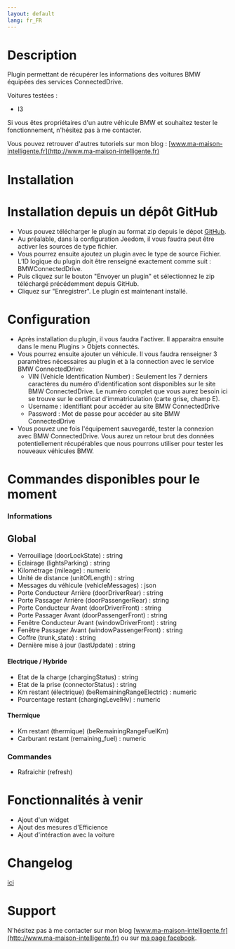 ```yaml
---
layout: default
lang: fr_FR
---
```


Description
===

Plugin permettant de récupérer les informations des voitures BMW équipées des services ConnectedDrive.

Voitures testées :
- I3

Si vous êtes propriétaires d'un autre véhicule BMW et souhaitez tester le fonctionnement, n'hésitez pas à me contacter.

Vous pouvez retrouver d'autres tutoriels sur mon blog : [www.ma-maison-intelligente.fr](http://www.ma-maison-intelligente.fr)

Installation
===

# Installation depuis un dépôt GitHub #
- Vous pouvez télécharger le plugin au format zip depuis le dépot [GitHub](https://github.com/flabadens/BMWConnectedDrive).
- Au préalable, dans la configuration Jeedom, il vous faudra peut être activer les sources de type fichier.
- Vous pourrez ensuite ajoutez un plugin avec le type de source Fichier. L’ID logique du plugin doit être renseigné exactement comme suit : BMWConnectedDrive.
- Puis cliquez sur le bouton "Envoyer un plugin" et sélectionnez le zip téléchargé précédemment depuis GitHub.
- Cliquez sur "Enregistrer". Le plugin est maintenant installé.


Configuration
===

- Après installation du plugin, il vous faudra l'activer. Il apparaitra ensuite dans le menu Plugins > Objets connectés.
- Vous pourrez ensuite ajouter un véhicule.
Il vous faudra renseigner 3 paramètres nécessaires au plugin et à la connection avec le service BMW ConnectedDrive:
  - VIN (Vehicle Identification Number) : Seulement les 7 derniers caractères du numéro d'identification sont disponibles sur le site BMW ConnectedDrive. Le numéro complet que vous aurez besoin ici se trouve sur le certificat d'immatriculation (carte grise, champ E).
  - Username : identifiant pour accéder au site BMW ConnectedDrive
  - Password : Mot de passe pour accéder au site BMW ConnectedDrive
- Vous pouvez une fois l'équipement sauvegardé, tester la connexion avec BMW ConnectedDrive. Vous aurez un retour brut des données potentiellement récupérables que nous pourrons utiliser pour tester les nouveaux véhicules BMW.

Commandes disponibles pour le moment
===

### Informations ###
## Global ##
- Verrouillage (doorLockState) : string
- Eclairage (lightsParking) : string
- Kilométrage (mileage) : numeric
- Unité de distance (unitOfLength) : string
- Messages du véhicule (vehicleMessages) : json
- Porte Conducteur Arrière (doorDriverRear) : string
- Porte Passager Arrière (doorPassengerRear) : string
- Porte Conducteur Avant (doorDriverFront) : string
- Porte Passager Avant (doorPassengerFront) : string
- Fenêtre Conducteur Avant (windowDriverFront) : string
- Fenêtre Passager Avant (windowPassengerFront) : string
- Coffre (trunk_state) : string
- Dernière mise à jour (lastUpdate) : string

#### Electrique / Hybride ####
- Etat de la charge (chargingStatus) : string
- Etat de la prise (connectorStatus) : string
- Km restant (électrique) (beRemainingRangeElectric) : numeric
- Pourcentage restant (chargingLevelHv) : numeric

#### Thermique ####
- Km restant (thermique) (beRemainingRangeFuelKm)
- Carburant restant (remaining_fuel) : numeric

### Commandes ###
- Rafraichir (refresh)

Fonctionnalités à venir
===
- Ajout d'un widget
- Ajout des mesures d'Efficience
- Ajout d'intéraction avec la voiture


Changelog
===
[ici](https://flabadens.github.io/BMWConnectedDrive/fr_FR/)

Support
===
N'hésitez pas à me contacter sur mon blog [www.ma-maison-intelligente.fr](http://www.ma-maison-intelligente.fr) ou sur [ma page facebook](https://www.facebook.com/mamaisonintelligentefr/).
